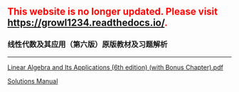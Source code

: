 ## <font color=red>This website is no longer updated. Please visit <a href="https://growl1234.readthedocs.io/">https://growl1234.readthedocs.io/</a>.</font>

### 线性代数及其应用（第六版）原版教材及习题解析

___

[Linear Algebra and Its Applications (6th edition) (with Bonus Chapter).pdf](/linear_algebra/Linear_Algebra_and_Its_Applications_6e/textbook.pdf)

[Solutions Manual](/linear_algebra/Linear_Algebra_and_Its_Applications_6e/solutions_manual/)
